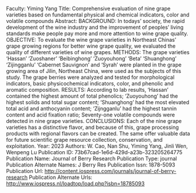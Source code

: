 Faculty: Yiming Yang
Title: Comprehensive evaluation of nine grape varieties based on fundamental physical and chemical indicators, color and volatile compounds
Abstract: BACKGROUND: In todays’ society, the rapid development of the wine industry and the improvement of peoples’ living standards make people pay more and more attention to wine grape quality. OBJECTIVE: To evaluate the wine grape varieties in Northeast Chinas’ grape growing regions for better wine grape quality, we evaluated the quality of different varieties of wine grapes. METHODS: The grape varieties ‘Hassan’ ‘Zuoshaner’ ‘Beibinghong’ ‘Zuoyouhong’ ‘Beta’ ‘Shuanghong’ ‘Zijingganlu’ ‘Cabernet Sauvignon’ and ‘Syrah’ were planted in the grape growing area of Jilin, Northeast China, were used as the subjects of this study. The grape berries were analyzed and tested for morphological indicators, basic physicochemical indicators, color, and phenolic and aromatic composition. RESULTS: According to lab results, ‘Hassan’ contained the highest amount of total phenolics; ‘Zuoyouhong’ had the highest solids and total sugar content; ‘Shuanghong’ had the most elevated total acid and anthocyanin content; ‘Zijngganlu’ had the highest tannin content and acid fixation ratio; Seventy-one volatile compounds were detected in nine grape varieties. CONCLUSIONS: Each of the nine grape varieties has a distinctive flavor, and because of this, grape processing products with regional flavors can be created. The same offer valuable data for future scientific grape resource collection, conservation, and exploitation.
Year: 2023
Authors: W. Cao, Nan Shu, Yiming Yang, Jinli Wen, Wenpeng Lu
Publication ID: 73b67cad-1e6d-429d-a23b-323205264775
Publication Name: Journal of Berry Research
Publication Type: journal
Publication Alternate Names: J Berry Res
Publication Issn: 1878-5093
Publication Url: http://content.iospress.com/journals/journal-of-berry-research
Publication Alternate Urls: http://www.iospress.nl/loadtop/load.php?isbn=18785093

